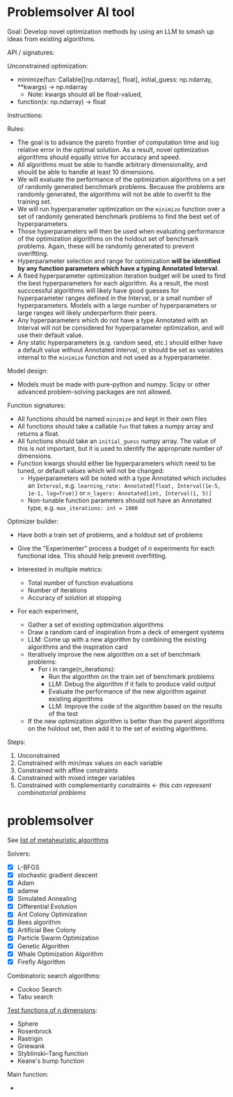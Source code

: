 # Problemsolver AI tool

Goal: Develop novel optimization methods by using an LLM to smash up ideas from existing algorithms.

API / signatures:

Unconstrained optimization:
- minimize(fun: Callable[[np.ndarray], float], initial_guess: np.ndarray, **kwargs) -> np.ndarray
  - Note: kwargs should all be float-valued, 
- function(x: np.ndarray) -> float

Instructions:

Rules:
- The goal is to advance the pareto frontier of computation time and log relative error in the optimal solution.  As a result, novel optimization algorithms should equally strive for accuracy and speed.
- All algorithms must be able to handle arbitrary dimensionality, and should be able to handle at least 10 dimensions.
- We will evaluate the performance of the optimization algorithms on a set of randomly generated benchmark problems. Because the problems are randomly generated, the algorithms will not be able to overfit to the training set.
- We will run hyperparameter optimization on the `minimize` function over a set of randomly generated benchmark problems to find the best set of hyperparameters.
- Those hyperparameters will then be used when evaluating performance of the optimization algorithms on the holdout set of benchmark problems.  Again, these will be randomly generated to prevent overiftting.
- Hyperparameter selection and range for optimization **will be identified by any function parameters which have a typing Annotated Interval**.
- A fixed hyperparameter optimization iteration budget will be used to find the best hyperparameters for each algorithm. As a result, the most succcessful algorithms will likely have good guesses for hyperparameter ranges defined in the Interval, or a small number of hyperparameters. Models with a large number of hyperparameters or large ranges will likely underperform their peers.
- Any hyperparameters which do not have a type Annotated with an Interval will not be considered for hyperparameter optimization, and will use their default value.
- Any static hyperparameters (e.g. random seed, etc.) should either have a default value without Annotated Interval, or should be set as variables internal to the `minimize` function and not used as a hyperparameter.


Model design:
- Models must be made with pure-python and numpy. Scipy or other advanced problem-solving packages are not allowed.

Function signatures:
- All functions should be named `minimize` and kept in their own files
- All functions should take a callable `fun` that takes a numpy array and returns a float.
- All functions should take an `initial_guess` numpy array. The value of this is not important, but it is used to identify the appropriate number of dimensions.
- Function kwargs should either be hyperparameters which need to be tuned, or default values which will not be changed:
  - Hyperparameters will be noted with a type Annotated which includes an `Interval`, e.g.  `learning_rate: Annotated[float, Interval(1e-5, 1e-1, log=True)]` or `n_layers: Annotated[int, Interval(1, 5)]`
  - Non-tunable function parameters should not have an Annotated type, e.g. `max_iterations: int = 1000`



Optimizer builder:
- Have both a train set of problems, and a holdout set of problems
- Give the "Experimenter" process a budget of *n* experiments for each functional idea.  This should help prevent overfitting.
- Interested in multiple metrics:
  - Total number of function evaluations
  - Number of iterations
  - Accuracy of solution at stopping

- For each experiment,
  - Gather a set of existing optimization algorithms
  - Draw a random card of inspiration from a deck of emergent systems
  - LLM: Come up with a new algorithm by combining the existing algorithms and the inspiration card
  - Iteratively improve the new algorithm on a set of benchmark problems:
    - For i in range(n_iterations):
      - Run the algorithm on the train set of benchmark problems
      - LLM: Debug the algorithm if it fails to produce valid output 
      - Evaluate the performance of the new algorithm against existing algorithms
      - LLM: Improve the code of the algorithm based on the results of the test
  - If the new optimization algorithm is better than the parent algorithms on the holdout set, then add it to the set of existing algorithms.


Steps:
1. Unconstrained
1. Constrained with min/max values on each variable
1. Constrained with affine constraints
1. Constrained with mixed integer variables
1. Constrained with complementarity constraints <- *this can represent combinatorial problems*

# problemsolver

See [list of metaheuristic algorithms](https://en.wikipedia.org/wiki/Table_of_metaheuristics)

Solvers:
- [x] L-BFGS
- [x] stochastic gradient descent
- [x] Adam
- [x] adamw
- [x] Simulated Annealing
- [x] Differential Evolution
- [x] Ant Colony Optimization 
- [x] Bees algorithm
- [x] Artificial Bee Colony
- [x] Particle Swarm Optimization
- [x] Genetic Algorithm
- [x] Whale Optimization Algorithm
- [x] Firefly Algorithm

Combinatoric search algorithms:
- Cuckoo Search
- Tabu search

[Test functions of n dimensions](https://en.wikipedia.org/wiki/Test_functions_for_optimization):
- Sphere
- Rosenbrock
- Rastrigin
- Griewank
- Styblinski–Tang function
- Keane's bump function

Main function:

- 